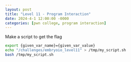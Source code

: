 ```yaml
---
layout: post
title: "Level 11 - Program Interaction"
date: 2024-4-1 12:00:00 -0000
categories: [pwn college, program interaction]
---
```

Make a script to get the flag  

```bash
export {given_var_name}={given_var_value}
echo "/challenges/embryoio_level11" > /tmp/my_script.sh
bash /tmp/my_script.sh
```
